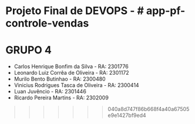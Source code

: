# Projeto Final de DEVOPS - # app-pf-controle-vendas

# GRUPO 4
- Carlos Henrique Bonfim da Silva - RA: 2301776
- Leonardo Luiz Corrêa de Oliveira - RA: 2301172
- Murilo Bento Butinhao - RA: 2300480
- Vinicius Rodrigues Tasca de Oliveira - RA: 2300414
- Luan Juvêncio - RA: 2301446
- Ricardo Pereira Martins - RA: 2302009
>>>>>>> 040a8d747f86b668f4a40a67505e9e1427bf9ed4
